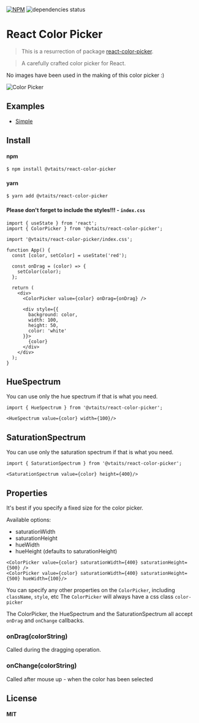 [![NPM](https://img.shields.io/npm/v/@vtaits/react-color-picker.svg)](https://www.npmjs.com/package/@vtaits/react-color-picker)
![dependencies status](https://img.shields.io/librariesio/release/npm/@vtaits/react-color-picker)

# React Color Picker

> This is a resurrection of package [react-color-picker](https://www.npmjs.com/package/react-color-picker).

> A carefully crafted color picker for React.

No images have been used in the making of this color picker :)

![Color Picker](https://cloud.githubusercontent.com/assets/512416/5023604/0761ac7a-6aca-11e4-90db-d8678be7c267.PNG)

## Examples

* [Simple](https://codesandbox.io/s/8ynk622k9j)

## Install

#### npm

```sh
$ npm install @vtaits/react-color-picker
```

#### yarn

```sh
$ yarn add @vtaits/react-color-picker
```

#### Please don't forget to include the styles!!! - `index.css`

```tsx
import { useState } from 'react';
import { ColorPicker } from '@vtaits/react-color-picker';

import '@vtaits/react-color-picker/index.css';

function App() {
  const [color, setColor] = useState('red');

  const onDrag = (color) => {
    setColor(color);
  };

  return (
    <div>
      <ColorPicker value={color} onDrag={onDrag} />

      <div style={{
        background: color,
        width: 100,
        height: 50,
        color: 'white'
      }}>
        {color}
      </div>
    </div>
  );
}
```

## HueSpectrum

You can use only the hue spectrum if that is what you need.

```tsx
import { HueSpectrum } from '@vtaits/react-color-picker';

<HueSpectrum value={color} width={100}/>
```

## SaturationSpectrum

You can use only the saturation spectrum if that is what you need.

```tsx
import { SaturationSpectrum } from '@vtaits/react-color-picker';

<SaturationSpectrum value={color} height={400}/>
```

## Properties

It's best if you specify a fixed size for the color picker.

Available options:

 * saturationWidth
 * saturationHeight
 * hueWidth
 * hueHeight (defaults to saturationHeight)

```tsx
<ColorPicker value={color} saturationWidth={400} saturationHeight={500} />
<ColorPicker value={color} saturationWidth={400} saturationHeight={500} hueWidth={100}/>
```

You can specify any other properties on the `ColorPicker`, including `className`, `style`, etc
The `ColorPicker` will always have a css class `color-picker`

The ColorPicker, the HueSpectrum and the SaturationSpectrum all accept `onDrag` and `onChange` callbacks.

### onDrag(colorString)

Called during the dragging operation.

### onChange(colorString)

Called after mouse up - when the color has been selected

## License

#### MIT
